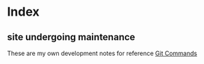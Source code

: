 # Index
## site undergoing maintenance
These are my own development notes for reference
[Git Commands](gitcommands.html)
